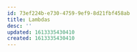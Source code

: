 ```yaml
---
id: 73ef224b-e730-4759-9ef9-8d21fbf458ab
title: Lambdas
desc: ''
updated: 1613335430410
created: 1613335430410
---
```


